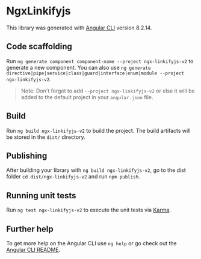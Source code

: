 # NgxLinkifyjs

This library was generated with [Angular CLI](https://github.com/angular/angular-cli) version 8.2.14.

## Code scaffolding

Run `ng generate component component-name --project ngx-linkifyjs-v2` to generate a new component. You can also use `ng generate directive|pipe|service|class|guard|interface|enum|module --project ngx-linkifyjs-v2`.
> Note: Don't forget to add `--project ngx-linkifyjs-v2` or else it will be added to the default project in your `angular.json` file. 

## Build

Run `ng build ngx-linkifyjs-v2` to build the project. The build artifacts will be stored in the `dist/` directory.

## Publishing

After building your library with `ng build ngx-linkifyjs-v2`, go to the dist folder `cd dist/ngx-linkifyjs-v2` and run `npm publish`.

## Running unit tests

Run `ng test ngx-linkifyjs-v2` to execute the unit tests via [Karma](https://karma-runner.github.io).

## Further help

To get more help on the Angular CLI use `ng help` or go check out the [Angular CLI README](https://github.com/angular/angular-cli/blob/master/README.md).
